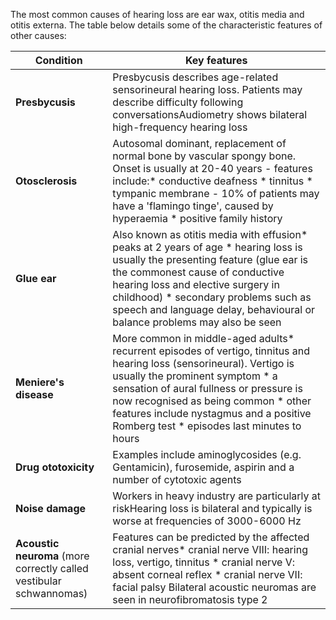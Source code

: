 The most common causes of hearing loss are ear wax, otitis media and otitis externa. The table below details some of the characteristic features of other causes:  
  


| **Condition** | **Key features** |
| --- | --- |
| **Presbycusis** | Presbycusis describes age\-related sensorineural hearing loss. Patients may describe difficulty following conversationsAudiometry shows bilateral high\-frequency hearing loss |
| **Otosclerosis** | Autosomal dominant, replacement of normal bone by vascular spongy bone. Onset is usually at 20\-40 years \- features include:* conductive deafness * tinnitus * tympanic membrane \- 10% of patients may have a 'flamingo tinge', caused by hyperaemia * positive family history |
| **Glue ear** | Also known as otitis media with effusion* peaks at 2 years of age * hearing loss is usually the presenting feature (glue ear is the commonest cause of conductive hearing loss and elective surgery in childhood) * secondary problems such as speech and language delay, behavioural or balance problems may also be seen |
| **Meniere's disease** | More common in middle\-aged adults* recurrent episodes of vertigo, tinnitus and hearing loss (sensorineural). Vertigo is usually the prominent symptom * a sensation of aural fullness or pressure is now recognised as being common * other features include nystagmus and a positive Romberg test * episodes last minutes to hours |
| **Drug ototoxicity** | Examples include aminoglycosides (e.g. Gentamicin), furosemide, aspirin and a number of cytotoxic agents |
| **Noise damage** | Workers in heavy industry are particularly at riskHearing loss is bilateral and typically is worse at frequencies of 3000\-6000 Hz |
| **Acoustic neuroma** (more correctly called vestibular schwannomas) | Features can be predicted by the affected cranial nerves* cranial nerve VIII: hearing loss, vertigo, tinnitus * cranial nerve V: absent corneal reflex * cranial nerve VII: facial palsy  Bilateral acoustic neuromas are seen in neurofibromatosis type 2 |

